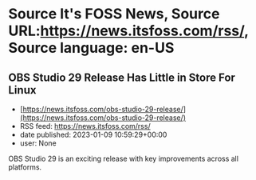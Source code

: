 # Source It's FOSS News, Source URL:https://news.itsfoss.com/rss/, Source language: en-US

## OBS Studio 29 Release Has Little in Store For Linux
 - [https://news.itsfoss.com/obs-studio-29-release/](https://news.itsfoss.com/obs-studio-29-release/)
 - RSS feed: https://news.itsfoss.com/rss/
 - date published: 2023-01-09 10:59:29+00:00
 - user: None

OBS Studio 29 is an exciting release with key improvements across all platforms.
